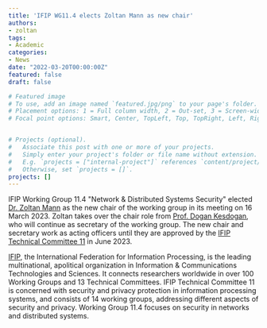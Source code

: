 ```yaml
---
title: 'IFIP WG11.4 elects Zoltan Mann as new chair'
authors:
- zoltan
tags:
- Academic
categories:
- News
date: "2022-03-20T00:00:00Z"
featured: false
draft: false

# Featured image
# To use, add an image named `featured.jpg/png` to your page's folder.
# Placement options: 1 = Full column width, 2 = Out-set, 3 = Screen-width
# Focal point options: Smart, Center, TopLeft, Top, TopRight, Left, Right, BottomLeft, Bottom, BottomRight


# Projects (optional).
#   Associate this post with one or more of your projects.
#   Simply enter your project's folder or file name without extension.
#   E.g. `projects = ["internal-project"]` references `content/project/deep-learning/index.md`.
#   Otherwise, set `projects = []`.
projects: []
---
```


IFIP Working Group 11.4 "Network & Distributed Systems Security" elected [Dr. Zoltan Mann](https://cci-research.nl/author/zoltan-mann/) as the new chair of the working group in its meeting on 16 March 2023. Zoltan takes over the chair role from [Prof. Dogan Kesdogan](https://www.uni-regensburg.de/informatik-data-science/wi-kesdogan/team/prof-dr-dogan-kesdogan/index.html), who will continue as secretary of the working group. The new chair and secretary work as acting officers until they are approved by the [IFIP Technical Committee 11](https://www.ifiptc11.org/) in June 2023.

[IFIP](https://ifip.org/), the International Federation for Information Processing, is the leading multinational, apolitical organization in Information & Communications Technologies and Sciences. It connects researchers worldwide in over 100 Working Groups and 13 Technical Committees.
IFIP Technical Committee 11 is concerned with security and privacy protection in information processing systems, and consists of 14 working groups, addressing different aspects of security and privacy. Working Group 11.4 focuses on security in networks and distributed systems.
